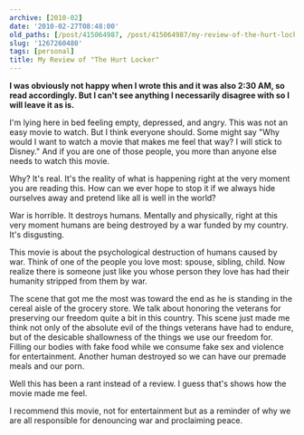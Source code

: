 ```yaml
---
archive: [2010-02]
date: '2010-02-27T08:48:00'
old_paths: [/post/415064987, /post/415064987/my-review-of-the-hurt-locker]
slug: '1267260480'
tags: [personal]
title: My Review of "The Hurt Locker"
---
```


__I was obviously not happy when I wrote this and it was also 2:30 AM, so
read accordingly.  But I can't see anything I necessarily disagree with so
I will leave it as is.__

I'm lying here in bed feeling empty, depressed, and angry. This was not an
easy movie to watch. But I think everyone should. Some might say "Why
would I want to watch a movie that makes me feel that way? I will stick to
Disney." And if you are one of those people, you more than anyone else
needs to watch this movie. 

Why? It's real. It's the reality of what is happening right at the very
moment you are reading this. How can we ever hope to stop it if we always
hide ourselves away and pretend like all is well in the world?

War is horrible. It destroys humans. Mentally and physically, right at
this very moment humans are being destroyed by a war funded by my country.
It's disgusting. 

This movie is about the psychological destruction of humans caused by war.
Think of one of the people you love most: spouse, sibling, child. Now
realize there is someone just like you whose person they love has had
their humanity stripped from them by war. 

The scene that got me the most was toward the end as he is standing in the
cereal aisle of the grocery store. We talk about honoring the veterans for
preserving our freedom quite a bit in this country.  This scene just made
me think not only of the absolute evil of the things veterans have had to
endure, but of the desicable shallowness of the things we use our freedom
for.  Filling our bodies with fake food while we consume fake sex and
violence for entertainment.  Another human destroyed so we can have our
premade meals and our porn. 

Well this has been a rant instead of a review. I guess that's shows how
the movie made me feel.

I recommend this movie, not for entertainment but as a reminder of why we
are all responsible for denouncing war and proclaiming peace.
